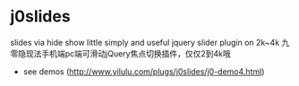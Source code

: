 # j0slides
slides via hide show little simply and useful jquery slider plugin on 2k~4k
九零隐现法手机端pc端可滑动jQuery焦点切换插件，仅仅2到4k哦


* see demos (http://www.yilulu.com/plugs/j0slides/j0-demo4.html)
